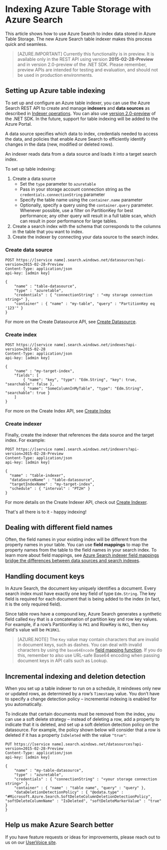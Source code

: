 <properties
pageTitle="Indexing Azure Table Storage with Azure Search"
description="Learn how to index data stored in Azure Tables with Azure Search"
services="search"
documentationCenter=""
authors="chaosrealm"
manager="pablocas"
editor="" />

<tags
ms.service="search"
ms.devlang="rest-api"
ms.workload="search" ms.topic="article"  
ms.tgt_pltfrm="na"
ms.date="08/16/2016"
ms.author="eugenesh" />

# Indexing Azure Table Storage with Azure Search

This article shows how to use Azure Search to index data stored in Azure Table Storage. The new Azure Search table indexer makes this process quick and seamless. 

> [AZURE.IMPORTANT] Currently this functionality is in preview. It is available only in the REST API using version **2015-02-28-Preview** and in version 2.0-preview of the .NET SDK. Please remember, preview APIs are intended for testing and evaluation, and should not be used in production environments.

## Setting up Azure table indexing

To set up and configure an Azure table indexer, you can use the Azure Search REST API to create and manage **indexers** and **data sources** as described in [Indexer operations](https://msdn.microsoft.com/library/azure/dn946891.aspx). You can also use [version 2.0-preview](https://msdn.microsoft.com/library/mt761536%28v=azure.103%29.aspx) of the .NET SDK. In the future, support for table indexing will be added to the Azure Portal.

A data source specifies which data to index, credentials needed to access the data, and policies that enable Azure Search to efficiently identify changes in the data (new, modified or deleted rows).

An indexer reads data from a data source and loads it into a target search index.

To set up table indexing:

1. Create a data source
	- Set the `type` parameter to `azuretable`
	- Pass in your storage account connection string as the `credentials.connectionString` parameter
	- Specify the table name using the `container.name` parameter
	- Optionally, specify a query using the `container.query` parameter. Whenever possible, use a filter on PartitionKey for best performance; any other query will result in a full table scan, which can result in poor performance for large tables.
2. Create a search index with the schema that corresponds to the columns in the table that you want to index. 
3. Create the indexer by connecting your data source to the search index.

### Create data source

	POST https://[service name].search.windows.net/datasources?api-version=2015-02-28-Preview
	Content-Type: application/json
	api-key: [admin key]

	{
	    "name" : "table-datasource",
	    "type" : "azuretable",
	    "credentials" : { "connectionString" : "<my storage connection string>" },
	    "container" : { "name" : "my-table", "query" : "PartitionKey eq '123'" }
	}   

For more on the Create Datasource API, see [Create Datasource](search-api-indexers-2015-02-28-preview.md#create-data-source).

### Create index 

	POST https://[service name].search.windows.net/indexes?api-version=2015-02-28
	Content-Type: application/json
	api-key: [admin key]

	{
  		"name" : "my-target-index",
  		"fields": [
    		{ "name": "key", "type": "Edm.String", "key": true, "searchable": false },
    		{ "name": "SomeColumnInMyTable", "type": "Edm.String", "searchable": true }
  		]
	}

For more on the Create Index API, see [Create Index](https://msdn.microsoft.com/library/dn798941.aspx)

### Create indexer 

Finally, create the indexer that references the data source and the target index. For example:

	POST https://[service name].search.windows.net/indexers?api-version=2015-02-28-Preview
	Content-Type: application/json
	api-key: [admin key]

	{
	  "name" : "table-indexer",
	  "dataSourceName" : "table-datasource",
	  "targetIndexName" : "my-target-index",
	  "schedule" : { "interval" : "PT2H" }
	}

For more details on the Create Indexer API, check out [Create Indexer](search-api-indexers-2015-02-28-preview.md#create-indexer).

That's all there is to it - happy indexing!

## Dealing with different field names

Often, the field names in your existing index will be different from the property names in your table. You can use **field mappings** to map the property names from the table to the field names in your search index. To learn more about field mappings, see [Azure Search indexer field mappings bridge the differences between data sources and search indexes](search-indexer-field-mappings.md).

## Handling document keys

In Azure Search, the document key uniquely identifies a document. Every search index must have exactly one key field of type `Edm.String`. The key field is required for each document that is being added to the index (in fact, it is the only required field).

Since table rows have a compound key, Azure Search generates a synthetic field called `Key` that is a concatenation of partition key and row key values. For example, if a row’s PartitionKey is `PK1` and RowKey is `RK1`, then `Key` field's value will be `PK1RK1`. 

> [AZURE.NOTE] The `Key` value may contain characters that are invalid in document keys, such as dashes. You can deal with invalid characters by using the `base64Encode` [field mapping function](search-indexer-field-mappings.md#base64EncodeFunction). If you do this, remember to also use URL-safe Base64 encoding when passing document keys in API calls such as Lookup.

## Incremental indexing and deletion detection
 
When you set up a table indexer to run on a schedule, it reindexes only new or updated rows, as determined by a row’s `Timestamp` value. You don’t have to specify a change detection policy – incremental indexing is enabled for you automatically. 

To indicate that certain documents must be removed from the index, you can use a soft delete strategy – instead of deleting a row, add a property to indicate that it is deleted, and set up a soft deletion detection policy on the datasource. For example, the policy shown below will consider that a row is deleted if it has a property `IsDeleted` with the value `"true"`: 

	PUT https://[service name].search.windows.net/datasources?api-version=2015-02-28-Preview
	Content-Type: application/json
	api-key: [admin key]
	
	{
	    "name" : "my-table-datasource",
	    "type" : "azuretable",
	    "credentials" : { "connectionString" : "<your storage connection string>" },
	    "container" : { "name" : "table name", "query" : "query" },
	    "dataDeletionDetectionPolicy" : { "@odata.type" : "#Microsoft.Azure.Search.SoftDeleteColumnDeletionDetectionPolicy", "softDeleteColumnName" : "IsDeleted", "softDeleteMarkerValue" : "true" }
	}   


## Help us make Azure Search better

If you have feature requests or ideas for improvements, please reach out to us on our [UserVoice site](https://feedback.azure.com/forums/263029-azure-search/).